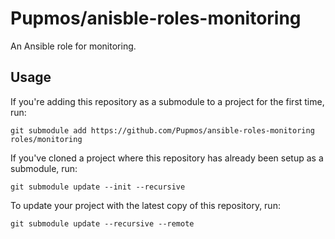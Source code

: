 # Pupmos/anisble-roles-monitoring

An Ansible role for monitoring.

## Usage

If you're adding this repository as a submodule to a project for the first time, run:

```console
git submodule add https://github.com/Pupmos/ansible-roles-monitoring roles/monitoring
```

If you've cloned a project where this repository has already been setup as a submodule, run:

```console
git submodule update --init --recursive
```

To update your project with the latest copy of this repository, run:

```console
git submodule update --recursive --remote
```
